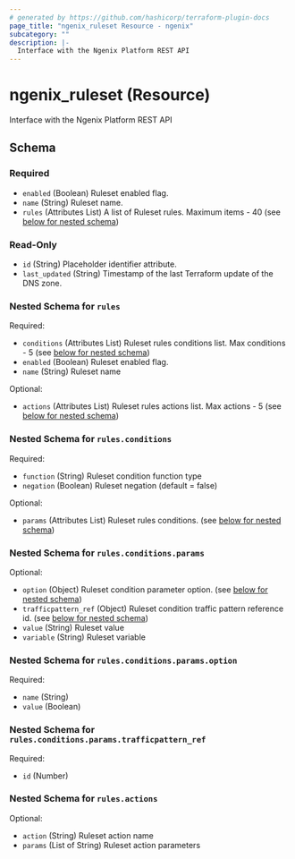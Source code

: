```yaml
---
# generated by https://github.com/hashicorp/terraform-plugin-docs
page_title: "ngenix_ruleset Resource - ngenix"
subcategory: ""
description: |-
  Interface with the Ngenix Platform REST API
---
```


# ngenix_ruleset (Resource)

Interface with the Ngenix Platform REST API



<!-- schema generated by tfplugindocs -->
## Schema

### Required

- `enabled` (Boolean) Ruleset enabled flag.
- `name` (String) Ruleset name.
- `rules` (Attributes List) A list of Ruleset rules. Maximum items - 40 (see [below for nested schema](#nestedatt--rules))

### Read-Only

- `id` (String) Placeholder identifier attribute.
- `last_updated` (String) Timestamp of the last Terraform update of the DNS zone.

<a id="nestedatt--rules"></a>
### Nested Schema for `rules`

Required:

- `conditions` (Attributes List) Ruleset rules conditions list. Max conditions - 5 (see [below for nested schema](#nestedatt--rules--conditions))
- `enabled` (Boolean) Ruleset enabled flag.
- `name` (String) Ruleset name

Optional:

- `actions` (Attributes List) Ruleset rules actions list. Max actions - 5 (see [below for nested schema](#nestedatt--rules--actions))

<a id="nestedatt--rules--conditions"></a>
### Nested Schema for `rules.conditions`

Required:

- `function` (String) Ruleset condition function type
- `negation` (Boolean) Ruleset negation (default = false)

Optional:

- `params` (Attributes List) Ruleset rules conditions. (see [below for nested schema](#nestedatt--rules--conditions--params))

<a id="nestedatt--rules--conditions--params"></a>
### Nested Schema for `rules.conditions.params`

Optional:

- `option` (Object) Ruleset condition parameter option. (see [below for nested schema](#nestedatt--rules--conditions--params--option))
- `trafficpattern_ref` (Object) Ruleset condition traffic pattern reference id. (see [below for nested schema](#nestedatt--rules--conditions--params--trafficpattern_ref))
- `value` (String) Ruleset value
- `variable` (String) Ruleset variable

<a id="nestedatt--rules--conditions--params--option"></a>
### Nested Schema for `rules.conditions.params.option`

Required:

- `name` (String)
- `value` (Boolean)


<a id="nestedatt--rules--conditions--params--trafficpattern_ref"></a>
### Nested Schema for `rules.conditions.params.trafficpattern_ref`

Required:

- `id` (Number)




<a id="nestedatt--rules--actions"></a>
### Nested Schema for `rules.actions`

Optional:

- `action` (String) Ruleset action name
- `params` (List of String) Ruleset action parameters
